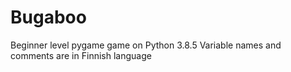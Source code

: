 # Bugaboo
Beginner level pygame game on Python 3.8.5
Variable names and comments are in Finnish language
